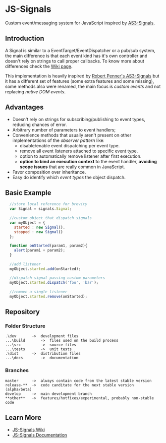 
# JS-Signals #

Custom event/messaging system for JavaScript inspired by [AS3-Signals](https://github.com/robertpenner/as3-signals).


## Introduction ##

A Signal is similar to a EventTarget/EventDispatcher or a pub/sub system, the main difference is that each event kind has it's own controller and doesn't rely on strings to call proper callbacks. To know more about differences check the [Wiki page](https://github.com/millermedeiros/js-signals/wiki/Comparison-between-different-Observer-Pattern-implementations).

This implementation is heavily inspired by [Robert Penner's AS3-Signals](https://github.com/robertpenner/as3-signals) but it has a different set of features (some extra features and some missing), some methods also were renamed, the main focus is *custom events* and not replacing *native DOM events*.


## Advantages ##

 - Doesn't rely on strings for subscribing/publishing to event types, reducing chances of error.
 - Arbitrary number of parameters to event handlers; 
 - Convenience methods that usually aren't present on other implementations of the *observer pattern* like:
   - disable/enable event dispatching per event type. 
   - remove all event listeners attached to specific event type.
   - option to automatically remove listener after first execution.
   - **option to bind an execution context** to the event handler, **avoiding scope issues** that are really common in JavaScript.
 - Favor composition over inheritance.
 - Easy do identify which *event types* the object dispatch.


## Basic Example ##

```javascript
  //store local reference for brevity
  var Signal = signals.Signal;
  
  //custom object that dispatch signals
  var myObject = {
    started : new Signal(),
    stopped : new Signal()
  };
  
  function onStarted(param1, param2){
    alert(param1 + param2);
  }
  
  //add listener
  myObject.started.add(onStarted);
  
  //dispatch signal passing custom parameters
  myObject.started.dispatch('foo', 'bar');
  
  //remove a single listener
  myObject.started.remove(onStarted);
```


## Repository ##

### Folder Structure ###

    .\dev       ->  development files
    ...\build       ->  files used on the build process
    ...\src         ->  source files
    ...\tests       ->  unit tests
    .\dist      ->  distribution files
    ...\docs        ->  documentation

### Branches ###

    master      ->  always contain code from the latest stable version
    release-**  ->  code canditate for the next stable version (alpha/beta)
    develop     ->  main development branch
    **other**   ->  features/hotfixes/experimental, probably non-stable code


## Learn More ##

 * [JS-Signals Wiki](http://github.com/millermedeiros/js-signals/wiki/)
 * [JS-Signals Documentation](http://millermedeiros.github.com/js-signals/docs/)
